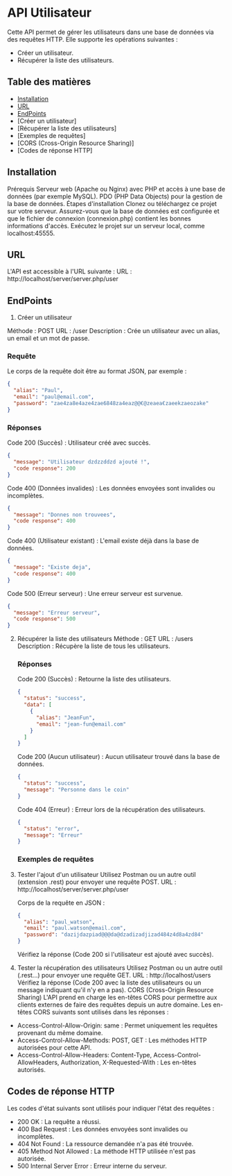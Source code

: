 # API Utilisateur

Cette API permet de gérer les utilisateurs dans une base de données via des requêtes HTTP. Elle supporte les opérations suivantes :

- Créer un utilisateur.
- Récupérer la liste des utilisateurs.

## Table des matières

- [Installation](#installation)
- [URL](#url)
- [EndPoints](#endpoints)
- [Créer un utilisateur]
- [Récupérer la liste des utilisateurs]
- [Exemples de requêtes]
- [CORS (Cross-Origin Resource Sharing)]
- [Codes de réponse HTTP]

## Installation

Prérequis
Serveur web (Apache ou Nginx) avec PHP et accès à une base de données (par exemple MySQL).
PDO (PHP Data Objects) pour la gestion de la base de données.
Étapes d'installation
Clonez ou téléchargez ce projet sur votre serveur.
Assurez-vous que la base de données est configurée et que le fichier de connexion (connexion.php) contient les bonnes informations d'accès.
Exécutez le projet sur un serveur local, comme localhost:45555.

## URL

L'API est accessible à l'URL suivante :
URL : http://localhost/server/server.php/user

## EndPoints

1. Créer un utilisateur

Méthode : POST
URL : /user
Description : Crée un utilisateur avec un alias, un email et un mot de passe.

### Requête

Le corps de la requête doit être au format JSON, par exemple :

```json
{
  "alias": "Paul",
  "email": "paul@email.com",
  "password": "zae4za8e4aze4zae6848za4eaz@@€@zeaea€zaeekzaeozake"
}
```

### Réponses

Code 200 (Succès) : Utilisateur créé avec succès.

```json
{
  "message": "Utilisateur dzdzzddzd ajouté !",
  "code response": 200
}
```

Code 400 (Données invalides) : Les données envoyées sont invalides ou incomplètes.

```json
{
  "message": "Donnes non trouvees",
  "code response": 400
}
```

Code 400 (Utilisateur existant) : L'email existe déjà dans la base de données.

```json
{
  "message": "Existe deja",
  "code response": 400
}
```

Code 500 (Erreur serveur) : Une erreur serveur est survenue.

```json
{
  "message": "Erreur serveur",
  "code response": 500
}
```

2. Récupérer la liste des utilisateurs
   Méthode : GET
   URL : /users
   Description : Récupère la liste de tous les utilisateurs.

   ### Réponses

   Code 200 (Succès) : Retourne la liste des utilisateurs.

   ```json
   {
     "status": "success",
     "data": [
       {
         "alias": "JeanFun",
         "email": "jean-fun@email.com"
       }
     ]
   }
   ```

   Code 200 (Aucun utilisateur) : Aucun utilisateur trouvé dans la base de données.

   ```json
   {
     "status": "success",
     "message": "Personne dans le coin"
   }
   ```

   Code 404 (Erreur) : Erreur lors de la récupération des utilisateurs.

   ```json
   {
     "status": "error",
     "message": "Erreur"
   }
   ```

   ### Exemples de requêtes

1. Tester l'ajout d'un utilisateur
   Utilisez Postman ou un autre outil (extension .rest) pour envoyer une requête POST.
   URL : http://localhost/server/server.php/user

   Corps de la requête en JSON :

   ```json
   {
     "alias": "paul_watson",
     "email": "paul.watson@email.com",
     "password": "dazijdazpiad@@@da@dzadizadjizad484z4d8a4zd84"
   }
   ```

   Vérifiez la réponse (Code 200 si l'utilisateur est ajouté avec succès).

1. Tester la récupération des utilisateurs
   Utilisez Postman ou un autre outil (.rest...) pour envoyer une requête GET.
   URL : http://localhost/users
   Vérifiez la réponse (Code 200 avec la liste des utilisateurs ou un message indiquant qu'il n'y en a pas).
   CORS (Cross-Origin Resource Sharing)
   L'API prend en charge les en-têtes CORS pour permettre aux clients externes de faire des requêtes depuis un autre domaine. Les en-têtes CORS suivants sont utilisés dans les réponses :

- Access-Control-Allow-Origin: same : Permet uniquement les requêtes provenant du même domaine.
- Access-Control-Allow-Methods: POST, GET : Les méthodes HTTP autorisées pour cette API.
- Access-Control-Allow-Headers: Content-Type, Access-Control-AllowHeaders, Authorization, X-Requested-With : Les en-têtes autorisés.

## Codes de réponse HTTP

Les codes d'état suivants sont utilisés pour indiquer l'état des requêtes :

- 200 OK : La requête a réussi.
- 400 Bad Request : Les données envoyées sont invalides ou incomplètes.
- 404 Not Found : La ressource demandée n'a pas été trouvée.
- 405 Method Not Allowed : La méthode HTTP utilisée n'est pas autorisée.
- 500 Internal Server Error : Erreur interne du serveur.
